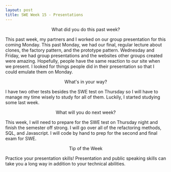 ```yaml
---
layout: post
title: SWE Week 15 - Presentations
---
```


<p align="center"> What did you do this past week? </p>
This past week, my partners and I worked on our group presentation for this coming Monday. This past Monday, we had our final, regular lecture about clones, the factory pattern, and the prototype pattern. Wednesday and Friday, we had group presentations and the websites other groups created were amazing. Hopefully, people have the same reaction to our site when we present. I looked for things people did in their presentation so that I could emulate them on Monday.

<p align="center"> What's in your way? </p>
I have two other tests besides the SWE test on Thursday so I will have to manage my time wisely to study for all of them. Luckily, I started studying some last week.

<p align="center"> What will you do next week? </p>
This week, I will need to prepare for the SWE test on Thursday night and finish the semester off strong. I will go over all of the refactoring methods, SQL, and Javascript. I will code by hand to prep for the second and final exam for SWE.

<p align="center"> Tip of the Week </p>
Practice your presentation skills! Presentation and public speaking skills can take you a long way in addition to your technical abilities.

